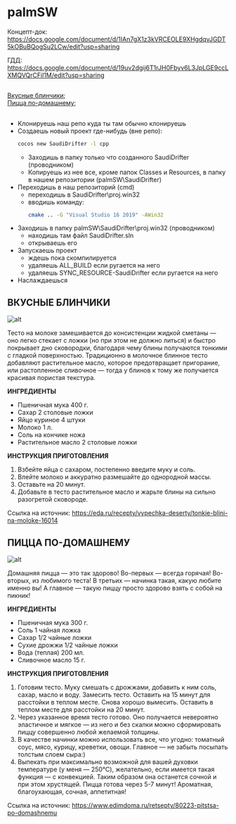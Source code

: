 # palmSW

Концепт-док: <https://docs.google.com/document/d/1IAn7gX1z3kVRCEOLE9XHgdqvJGDT5kOBuBQogSu2LCw/edit?usp=sharing>

ГДД: <https://docs.google.com/document/d/19uv2dgij6T1rJH0Fbyv6L3JpLGE9ccLXMQVQrCFil1M/edit?usp=sharing>


## 
[Вкусные блинчики](#Blinchiki);  
[Пицца по-домашнему](#Pizza);  
## 
 
- Kлонируешь наш репо куда ты там обычно клонируешь
- Cоздаешь новый проект где-нибудь (вне репо): 
     ```sh
    cocos new SaudiDrifter -l cpp
     ```
    - Заходишь в папку только что созданного SaudiDrifter (проводником)
    - Копируешь из нее все, кроме папок Classes и Resources, в папку в нашем репозитории (palmSW\SaudiDrifter)
- Переходишь в наш репозиторий (cmd)
    - переходишь в SaudiDrifter\proj.win32
    - вводишь команду: 
        ```sh
        cmake .. -G "Visual Studio 16 2019" -AWin32
        ```
- Заходишь в папку palmSW\SaudiDrifter\proj.win32 (проводником)
    - находишь там файл SaudiDrifter.sln
    - открываешь его
- Запускаешь проект
    - ждешь пока скомпилируется
    - удаляешь ALL_BUILD если ругается на него
    - удаляешь SYNC_RESOURCE-SaudiDrifter если ругается на него
- Наслаждаешься
## 

## <a name="Blinchiki"></a> ВКУСНЫЕ БЛИНЧИКИ  


![alt](https://www.gastronom.ru/binfiles/images/20150205/b0aa43ac.jpg)
  
  
Тесто на молоке замешивается до консистенции жидкой сметаны — оно легко стекает с ложки (но при этом не должно литься) и быстро покрывает дно сковородки, благодаря чему блины получаются тонкими с гладкой поверхностью. Традиционно в молочное блинное тесто добавляют растительное масло, которое предотвращает пригорание, или растопленное сливочное — тогда у блинов к тому же получается красивая пористая текстура. 
  
**ИНГРЕДИЕНТЫ**  

* Пшеничная мука 400 г.
* Сахар 2 столовые ложки
* Яйцо куриное 4 штуки
* Молоко 1 л.
* Соль на кончике ножа
* Растительное масло 2 столовые ложки  
  
  
**ИНСТРУКЦИЯ ПРИГОТОВЛЕНИЯ**
1. Взбейте яйца с сахаром, постепенно введите муку и соль.
2. Влейте молоко и аккуратно размешайте до однородной массы.
3. Оставьте на 20 минут.
4. Добавьте в тесто растительное масло и жарьте блины на сильно разогретой сковороде.  
  
Ссылка на источник: <https://eda.ru/recepty/vypechka-deserty/tonkie-blini-na-moloke-16014>

## <a name="Pizza"></a> ПИЦЦА ПО-ДОМАШНЕМУ


![alt](https://www.epicuricloud.com/wp-content/uploads/2020/02/Homemade-Pizza-Crust-Sauce-close-up-front-scaled.jpg)


Домашняя пицца — это так здорово! Во-первых — всегда горячая! Во-вторых, из любимого теста! В третьих — начинка такая, какую любите именно вы! А главное — такую пиццу просто здорово взять с собой на пикник!

**ИНГРЕДИЕНТЫ**  

* Пшеничная мука 300 г.
* Соль 1 чайная ложка
* Сахар 1/2 чайные ложки
* Сухие дрожжи 1/2 чайные ложки
* Вода (теплая) 200 мл.
* Сливочное масло 15 г.
  
  
**ИНСТРУКЦИЯ ПРИГОТОВЛЕНИЯ**
1. Готовим тесто. Муку смешать с дрожжами, добавить к ним соль, сахар, масло и воду. Замесить тесто. Оставить на 15 минут для расстойки в теплом месте. Снова хорошо вымесить. Оставить в теплом месте для расстойки на 20 минут. 
2. Через указанное время тесто готово. Оно получается невероятно эластичное и мягкое — из него и без скалки можно сформировать пиццу совершенно любой желаемой толщины.
3. В качестве начинки можно использовать все, что угодно: томатный соус, мясо, курицу, креветки, овощи. Главное — не забыть посыпать толстым слоем сыра:)
4. Выпекать при максимально возможной для вашей духовки температуре (у меня — 250°C), желательно, если имеется такая функция — с конвекцией. Таким образом она останется сочной и при этом хрустящей. Пицца готова через 5-7 минут! Ароматная, благоухающая, сочная, аппетитная!
  
Ссылка на источник: <https://www.edimdoma.ru/retsepty/80223-pitstsa-po-domashnemu>

